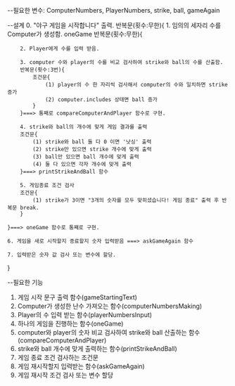 --필요한 변수: ComputerNumbers, PlayerNumbers, strike, ball, gameAgain

--설계
0. "야구 게임을 시작합니다" 출력.
반복문(횟수:무한){
    1. 임의의 세자리 수를 Computer가 생성함.
    oneGame
    반복문(횟수:무한){
        
        2. Player에게 수를 입력 받음.

        3. computer 수와 player의 수를 비교 검사하여 strike와 ball의 수를 산출함.
        반복문(횟수:3번){
            조건문{
                (1) player의 수 한 자리씩 검사해서 computer의 수와 일치하면 strike 증가
                (2) computer.includes 상태면 ball 증가
            }
        }===> 통째로 compareComputerAndPlayer 함수로 구현.

        4. strike와 ball의 개수에 맞게 게임 결과를 출력
        조건문{
            (1) strike와 ball 둘 다 0 이면 '낫싱' 출력
            (2) strike만 있으면 strike 개수에 맞게 출력
            (3) ball만 있으면 ball 개수에 맞게 출력
            (4) 둘 다 있으면 각자 개수에 맞게 출력
        }===> printStrikeAndBall 함수
        
        5. 게임종료 조건 검사
        조건문{
            (1) strike가 3이면 "3개의 숫자를 모두 맞히셨습니다! 게임 종료" 출력 후 반복문 break.
        }

    }===> oneGame 함수로 통째로 구현.

    6. 게임을 새로 시작할지 종료할지 숫자 입력받음 ===> askGameAgain 함수

    7. 입력받은 숫자 값 검사 또는 변수에 할당.
}


--필요한 기능
1. 게임 시작 문구 출력 함수(gameStartingText)
2. Computer가 생성한 난수 가져오는 함수(computerNumbersMaking)
3. Player의 수 입력 받는 함수(playerNumbersInput)
4. 하나의 게임을 진행하는 함수(oneGame)
5. computer와 player의 숫자 비교 검사하여 strike와 ball 산출하는 함수(compareComputerAndPlayer)
6. strike와 ball 개수에 맞게 출력하는 함수(printStrikeAndBall)
7. 게임 종료 조건 검사하는 조건문
8. 게임 재시작할지 입력받는 함수(askGameAgain)
9. 게임 재시작 조건 검사 또는 변수 할당
